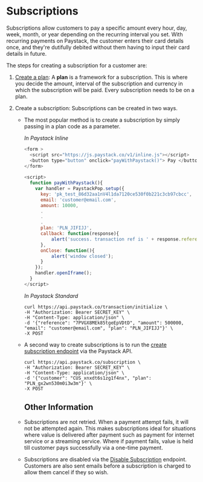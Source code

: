 # Subscriptions

Subscriptions allow customers to pay a specific amount every hour, day, week, month, or year depending on the recurring interval you set. With recurring payments on Paystack, the customer enters their card details once, and they're dutifully debited without them having to input their card details in future.

The steps for creating a subscription for a customer are:

1. [Create a plan](https://developers.paystack.co/v1.0/reference#create-plan): A **plan** is a framework for a subscription. This is where you decide the amount, interval of the subscription and currency in which the subscription will be paid. Every subscription needs to be on a plan.

2. Create a subscription: Subscriptions can be created in two ways. 

   - The most popular method is to create a subscription by simply passing in a plan code as a parameter. 

     _In Paystack Inline_

     ```javascript
     <form >
       <script src="https://js.paystack.co/v1/inline.js"></script>
       <button type="button" onclick="payWithPaystack()"> Pay </button> 
     </form>
      
     <script>
       function payWithPaystack(){
         var handler = PaystackPop.setup({
           key: 'pk_test_86d32aa1nV4l1da7120ce530f0b221c3cb97cbcc',
           email: 'customer@email.com',
           amount: 10000,
           .
           .
           .
           plan: 'PLN_JIFIJJ',
           callback: function(response){
               alert('success. transaction ref is ' + response.reference);
           },
           onClose: function(){
               alert('window closed');
           }
         });
         handler.openIframe();
       }
     </script>
     ```

     _In Paystack Standard_

     ```curl
     curl https://api.paystack.co/transaction/initialize \
     -H "Authorization: Bearer SECRET_KEY" \
     -H "Content-Type: application/json" \
     -d '{"reference": "7PVGX8MEk85tgeEpVDtD", "amount": 500000, "email": "customer@email.com", "plan": "PLN_JIFIJJ"}' \
     -X POST
     ```

   - A second way to create subscriptions is to run the [create subscription endpoint](https://developers.paystack.co/v1.0/reference#create-subscription) via the Paystack API.

     ```
     curl https://api.paystack.co/subscription \
     -H "Authorization: Bearer SECRET_KEY" \
     -H "Content-Type: application/json" \
     -d '{"customer": "CUS_xnxdt6s1zg1f4nx", "plan": "PLN_gx2wn530m0i3w3m"}' \
     -X POST
     ```

     ## Other Information

   - Subscriptions are not retried. When a payment attempt fails, it will not be attempted again. This makes subscriptions ideal for situations where value is delivered after payment such as payment for internet service or a streaming service. Where if payment fails, value is held till customer pays successfully via a one-time payment.

   - Subscriptions are disabled via the [Disable Subscription](https://developers.paystack.co/v1.0/reference#disable-subscription) endpoint. Customers are also sent emails before a subscription is charged to allow them cancel if they so wish.

